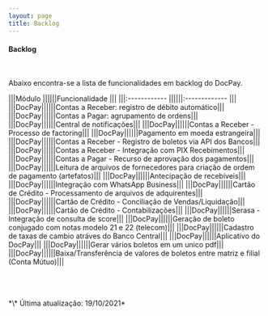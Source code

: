 ```yaml
---
layout: page
title: Backlog
---
```


#### Backlog

<br>

Abaixo encontra-se a lista de funcionalidades em backlog do DocPay.

|||Módulo             ||||||Funcionalidade                    |||
|||:------------      ||||||:-------------                    |||
|||DocPay||||||Contas a Receber: registro de débito automático|||
|||DocPay||||||Contas a Pagar: agrupamento de ordens|||
|||DocPay||||||Central de notificações|||
|||DocPay||||||Contas a Receber - Processo de factoring|||
|||DocPay||||||Pagamento em moeda estrangeira|||
|||DocPay||||||Contas a Receber - Registro de boletos via API dos Bancos|||
|||DocPay||||||Contas a Receber - Integração com PIX Recebimentos|||
|||DocPay||||||Contas a Pagar - Recurso de aprovação dos pagamentos|||
|||DocPay||||||Leitura de arquivos de fornecedores para criação de ordem de pagamento (artefatos)|||
|||DocPay||||||Antecipação de recebiveis|||
|||DocPay||||||Integração com WhatsApp Business|||
|||DocPay||||||Cartão de Crédito - Processamento de arquivos de adquirentes|||
|||DocPay||||||Cartão de Crédito - Conciliação de Vendas/Liquidação|||
|||DocPay||||||Cartão de Crédito - Contabilizações|||
|||DocPay||||||Serasa - Integração de consulta de score|||
|||DocPay||||||Geração de boleto conjugado com notas modelo 21 e 22 (telecom)|||
|||DocPay||||||Cadastro de taxas de cambio atráves do Banco Central|||
|||DocPay||||||Aplicativo do DocPay|||
|||DocPay||||||Gerar vários boletos em um unico pdf|||
|||DocPay||||||Baixa/Transferência de valores de boletos entre matriz e filial (Conta Mútuo)|||

<br>
<br>
<br>
*\* Última atualização: 19/10/2021*